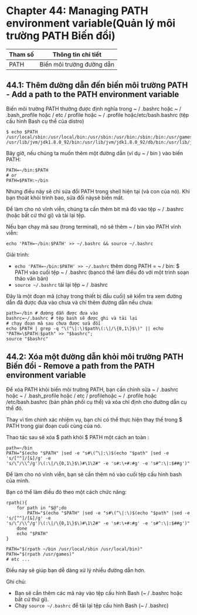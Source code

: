 # Chapter 44: Managing PATH environment variable(Quản lý môi trường PATH Biến đổi)



Tham số |Thông tin chi tiết
|---|---|
PATH| Biến môi trường đường dẫn|

## 44.1: Thêm đường dẫn đến biến môi trường PATH - Add a path to the PATH environment variable

Biến môi trường PATH thường được định nghĩa trong ~ / .bashrc hoặc ~ / .bash_profile hoặc / etc / profile hoặc ~ / .profile hoặc/etc/bash.bashrc (tệp cấu hình Bash cụ thể của distro)

```
$ echo $PATH
/usr/local/sbin:/usr/local/bin:/usr/sbin:/usr/bin:/sbin:/bin:/usr/games:/usr/local/games:/snap/bin:
/usr/lib/jvm/jdk1.8.0_92/bin:/usr/lib/jvm/jdk1.8.0_92/db/bin:/usr/lib/jvm/jdk1.8.0_92/jre/bin
```

Bây giờ, nếu chúng ta muốn thêm một đường dẫn (ví dụ ~ / bin ) vào biến PATH:

```
PATH=~/bin:$PATH
# or
PATH=$PATH:~/bin
```

Nhưng điều này sẽ chỉ sửa đổi PATH trong shell hiện tại (và con của nó). Khi bạn thoát khỏi trình bao, sửa đổi nàysẽ biến mất.

Để làm cho nó vĩnh viễn, chúng ta cần thêm bit mã đó vào tệp ~ / .bashrc (hoặc bất cứ thứ gì) và tải lại tệp.

Nếu bạn chạy mã sau (trong terminal), nó sẽ thêm ~ / bin vào PATH vĩnh viễn:

```
echo 'PATH=~/bin:$PATH' >> ~/.bashrc && source ~/.bashrc
```

Giải trình:

- `echo 'PATH=~/bin:$PATH' >> ~/.bashrc` thêm dòng PATH = ~ / bin: $ PATH vào cuối tệp ~ / .bashrc (bạncó thể làm điều đó với một trình soạn thảo văn bản)
- `source ~/.bashrc` tải lại tệp ~ / .bashrc

Đây là một đoạn mã (chạy trong thiết bị đầu cuối) sẽ kiểm tra xem đường dẫn đã được đưa vào chưa và chỉ thêm đường dẫn nếu chưa:

```
path=~/bin # đường dẫn được đưa vào
bashrc=~/.bashrc # tệp bash sẽ được ghi và tải lại
# chạy đoạn mã sau chưa được sửa đổi
echo $PATH | grep -q "\(^\|:\)$path\(:\|/\{0,1\}$\)" || echo "PATH=\$PATH:$path" >> "$bashrc";
source "$bashrc"
```

## 44.2: Xóa một đường dẫn khỏi môi trường PATH Biến đổi - Remove a path from the PATH environment variable

Để xóa PATH khỏi biến môi trường PATH, bạn cần chỉnh sửa ~ / .bashrc hoặc ~ / .bash_profile hoặc / etc / profilehoặc ~ / .profile hoặc /etc/bash.bashrc (bản phân phối cụ thể) và xóa chỉ định cho đường dẫn cụ thể đó.

Thay vì tìm chính xác nhiệm vụ, bạn chỉ có thể thực hiện thay thế trong $ PATH trong giai đoạn cuối cùng của nó.

Thao tác sau sẽ xóa $ path khỏi $ PATH một cách an toàn :

```
path=~/bin
PATH="$(echo "$PATH" |sed -e "s#\(^\|:\)$(echo "$path" |sed -e 's/[^^]/[&]/g' -e
's/\^/\\^/g')\(:\|/\{0,1\}$\)#\1\2#" -e 's#:\+#:#g' -e 's#^:\|:$##g')"
```

Để làm cho nó vĩnh viễn, bạn sẽ cần thêm nó vào cuối tệp cấu hình bash của mình.

Bạn có thể làm điều đó theo một cách chức năng:

```
rpath(){
    for path in "$@";do
        PATH="$(echo "$PATH" |sed -e "s#\(^\|:\)$(echo "$path" |sed -e 's/[^^]/[&]/g' -e
's/\^/\\^/g')\(:\|/\{0,1\}$\)#\1\2#" -e 's#:\+#:#g' -e 's#^:\|:$##g')"
    done
    echo "$PATH"
}

PATH="$(rpath ~/bin /usr/local/sbin /usr/local/bin)"
PATH="$(rpath /usr/games)"
# etc ...
```

Điều này sẽ giúp bạn dễ dàng xử lý nhiều đường dẫn hơn.

Ghi chú:

- Bạn sẽ cần thêm các mã này vào tệp cấu hình Bash (~ / .bashrc hoặc bất cứ thứ gì).
- Chạy `source ~/.bashrc` để tải lại tệp cấu hình Bash (~ / .bashrc)